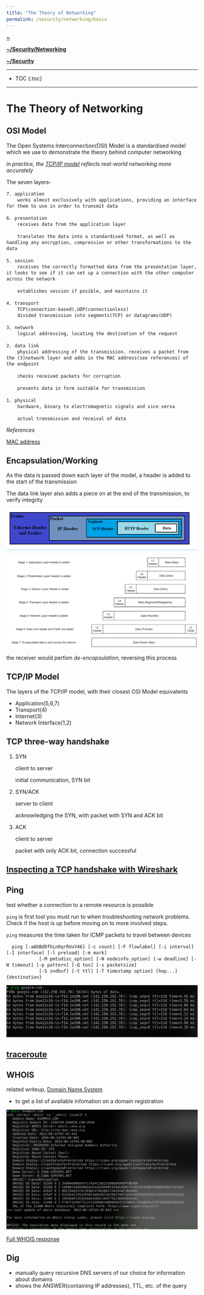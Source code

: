 ```yaml
---
title: "The Theory of Networking"
permalink: /security/networking/basix
---
```




**[~](../../../README.md)**


**[~/Security/Networking](../networking.md)**

**[~/Security](../../security.md)**

---

* TOC
{:toc}

---

# The Theory of Networking

## OSI Model

The Open Systems Interconnection(OSI) Model is a standardised model which we use to demonstrate the theory behind computer networking

_in practice, the [TCP/IP model](#tcpip-model) reflects real-world networking more accurately_

The seven layers-

```
7. application
    works almost exclusively with applications, providing an interface for them to use in order to transmit data

6. presentation
    receives data from the application layer

    translates the data into a standardised format, as well as handling any encryption, compression or other transformations to the data

5. session
    receives the correctly formatted data from the presentation layer, it looks to see if it can set up a connection with the other computer across the network

    establishes session if posible, and maintains it

4. transport
    TCP(connection-based),UDP(connectionless)
    divided transmission into segments(TCP) or datagrams(UDP)

3. network
    logical addressing, locating the destination of the request

2. data link
    physical addressing of the transmission. receives a packet from the (3)network layer and adds in the MAC address(see references) of the endpoint

    checks received packets for corruption

    presents data in form suitable for transmission

1. physical
    hardware, binary to electromagnetic signals and vice versa

    actual transmission and receival of data
```

_References_

[MAC address](ip_addressing.md#mac-addresses)

## Encapsulation/Working

As the data is passed down each layer of the model, a header is added to the start of the transmission

The data link layer also adds a piece on at the end of the transmission, to verify integrity

![](img/encapsulation.png)

![](img/encapsulation2.jpeg)

the receiver would perfom _de-encapsulation_, reversing this process

## TCP/IP Model

The layers of the TCP/IP model, with their closest OSI Model equivalents

- Application(5,6,7)
- Transport(4)
- Internet(3)
- Network Interface(1,2)

## TCP three-way handshake

1. SYN

   client to server

   initial communication, SYN bit

2. SYN/ACK

   server to client

   acknowledging the SYN, with packet with SYN and ACK bit

3. ACK

   client to server

   packet with only ACK bit, connection successful

## [Inspecting a TCP handshake with Wireshark](wireshark.md)

## Ping

test whether a connection to a remote resource is possible

`ping` is first tool you must run to when troubleshooting network problems. Check if the host is up before moving on to more involved steps.

`ping` measures the time taken for ICMP packets to travel between devices

```
  ping [-aAbBdDfhLnOqrRUvV46] [-c count] [-F flowlabel] [-i interval] [-I interface] [-l preload] [-m mark]
            [-M pmtudisc_option] [-N nodeinfo_option] [-w deadline] [-W timeout] [-p pattern] [-Q tos] [-s packetsize]
            [-S sndbuf] [-t ttl] [-T timestamp option] [hop...] {destination}
```

![](img/ping.png)

## [traceroute](traceroute.html)

## WHOIS

related writeup, [Domain Name System](dns.md)

- to get a list of available infomation on a domain registration

![](img/whois.png)

[Full WHOIS response](../resources/whois.txt)

## Dig

- manually query recursive DNS servers of our choice for information about domains
- shows the ANSWER(containing IP addresses), TTL, etc. of the query
